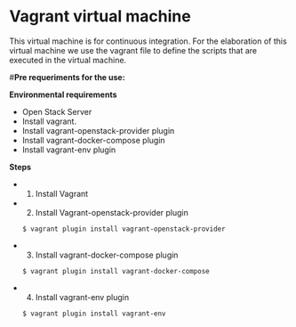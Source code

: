 # Vagrant virtual machine
This virtual machine is for continuous integration. For the elaboration of this virtual machine we use the vagrant file to define the scripts that are executed in the virtual machine.

#**Pre requeriments for the use:**

**Environmental requirements**
 + Open Stack Server
 + Install vagrant.
 + Install vagrant-openstack-provider plugin
 + Install vagrant-docker-compose plugin
 + Install vagrant-env plugin

**Steps**
 + 1. Install Vagrant
 + 2. Install Vagrant-openstack-provider plugin
 	```
 	$ vagrant plugin install vagrant-openstack-provider
 	```
 + 3. Install vagrant-docker-compose plugin
	```
	$ vagrant plugin install vagrant-docker-compose
	```
 + 4. Install vagrant-env plugin
 	```
 	$ vagrant plugin install vagrant-env
 	```
